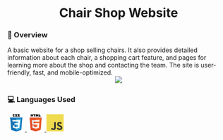 <h1 align="center">Chair Shop Website</h1>

<h3 align="left">🌠 Overview</h3>
A basic website for a shop selling chairs. It also provides detailed information about each chair, a shopping cart feature, and pages for learning more about the shop and contacting the team. The site is user-friendly, fast, and mobile-optimized.
<div align="center">
<img width=80% src="https://github.com/aditisingh02/chairshopwebsite_course/assets/140513260/0772078f-a268-4575-a60c-4fe7ed360f9e">

</div>
<h3 align="left">💻 Languages Used</h3>
<p align="left"><a href="https://www.w3schools.com/css/" target="_blank" rel="noreferrer"> <img src="https://raw.githubusercontent.com/devicons/devicon/master/icons/css3/css3-original-wordmark.svg" alt="css3" width="40" height="40"/> </a> <a href="https://www.w3.org/html/" target="_blank" rel="noreferrer"> <img src="https://raw.githubusercontent.com/devicons/devicon/master/icons/html5/html5-original-wordmark.svg" alt="html5" width="40" height="40"/> </a> <a href="https://developer.mozilla.org/en-US/docs/Web/JavaScript" target="_blank" rel="noreferrer"> <img src="https://raw.githubusercontent.com/devicons/devicon/master/icons/javascript/javascript-original.svg" alt="javascript" width="40" height="40"/> </a> </p>
